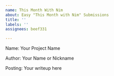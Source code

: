 ```yaml
---
name: This Month With Nim
about: Easy "This Month with Nim" Submissions
title: ''
labels: ''
assignees: beef331

---
```


Name: Your Project Name

Author: Your Name or Nickname

Posting: Your writeup here
